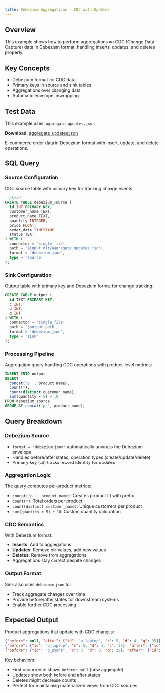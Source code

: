 ```yaml
---
title: Debezium Aggregations - CDC with Updates
---
```



## Overview
This example shows how to perform aggregations on CDC (Change Data Capture) data in Debezium format, handling inserts, updates, and deletes properly.

## Key Concepts
- Debezium format for CDC data
- Primary keys in source and sink tables
- Aggregations over changing data
- Automatic envelope unwrapping

## Test Data
This example uses: `aggregate_updates.json`

**Download**: [aggregate_updates.json](/test-data/aggregate_updates.json)

E-commerce order data in Debezium format with insert, update, and delete operations.

## SQL Query

### Source Configuration
CDC source table with primary key for tracking change events:
```sql
--pk=id
CREATE TABLE debezium_source (
  id INT PRIMARY KEY,
  customer_name TEXT,
  product_name TEXT,
  quantity INTEGER,
  price FLOAT,
  order_date TIMESTAMP,
  status TEXT
) WITH (
  connector = 'single_file',
  path = '$input_dir/aggregate_updates.json',
  format = 'debezium_json',
  type = 'source'
);
```

### Sink Configuration
Output table with primary key and Debezium format for change tracking:
```sql
CREATE TABLE output (
  id TEXT PRIMARY KEY,
  c INT,
  d INT,
  q INT
) WITH (
  connector = 'single_file',
  path = '$output_path',
  format = 'debezium_json',
  type = 'sink'
);
```

### Processing Pipeline
Aggregation query handling CDC operations with product-level metrics:
```sql
INSERT INTO output
SELECT 
  concat('p_', product_name),
  count(*),
  count(distinct customer_name),
  sum(quantity + 5) + 10
FROM debezium_source
GROUP BY concat('p_', product_name);
```

## Query Breakdown

### Debezium Source
- `format = 'debezium_json'` automatically unwraps the Debezium envelope
- Handles before/after states, operation types (create/update/delete)
- Primary key (`id`) tracks record identity for updates

### Aggregation Logic
The query computes per-product metrics:
- `concat('p_', product_name)`: Creates product ID with prefix
- `count(*)`: Total orders per product
- `count(distinct customer_name)`: Unique customers per product
- `sum(quantity + 5) + 10`: Custom quantity calculation

### CDC Semantics
With Debezium format:
- **Inserts**: Add to aggregations
- **Updates**: Remove old values, add new values
- **Deletes**: Remove from aggregations
- Aggregations stay correct despite changes

### Output Format
Sink also uses `debezium_json` to:
- Track aggregate changes over time
- Provide before/after states for downstream systems
- Enable further CDC processing

## Expected Output
Product aggregations that update with CDC changes:
```json
{"before": null, "after": {"id": "p_laptop", "c": 5, "d": 4, "q": 35}}
{"before": {"id": "p_laptop", "c": 5, "d": 4, "q": 35}, "after": {"id": "p_laptop", "c": 6, "d": 5, "q": 42}}
{"before": {"id": "p_phone", "c": 3, "d": 3, "q": 28}, "after": {"id": "p_phone", "c": 2, "d": 2, "q": 21}}
```

Key behaviors:
- First occurrence shows `before: null` (new aggregate)
- Updates show both before and after states
- Deletes might decrease counts
- Perfect for maintaining materialized views from CDC sources